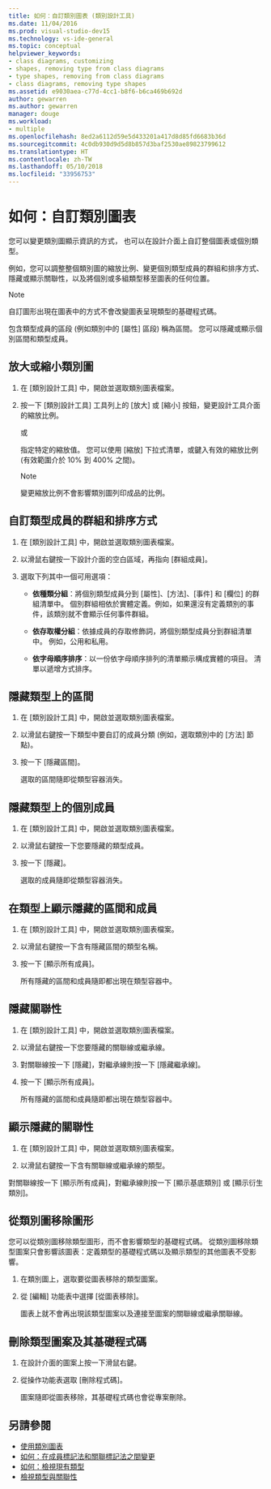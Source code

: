```yaml
---
title: 如何：自訂類別圖表 (類別設計工具)
ms.date: 11/04/2016
ms.prod: visual-studio-dev15
ms.technology: vs-ide-general
ms.topic: conceptual
helpviewer_keywords:
- class diagrams, customizing
- shapes, removing type from class diagrams
- type shapes, removing from class diagrams
- class diagrams, removing type shapes
ms.assetid: e9030aea-c77d-4cc1-b8f6-b6ca469b692d
author: gewarren
ms.author: gewarren
manager: douge
ms.workload:
- multiple
ms.openlocfilehash: 8ed2a6112d59e5d433201a417d8d85fd6683b36d
ms.sourcegitcommit: 4c0db930d9d5d8b857d3baf2530ae89823799612
ms.translationtype: HT
ms.contentlocale: zh-TW
ms.lasthandoff: 05/10/2018
ms.locfileid: "33956753"
---
```

# <a name="how-to-customize-class-diagrams"></a>如何：自訂類別圖表

您可以變更類別圖顯示資訊的方式， 也可以在設計介面上自訂整個圖表或個別類型。

例如，您可以調整整個類別圖的縮放比例、變更個別類型成員的群組和排序方式、隱藏或顯示關聯性，以及將個別或多組類型移至圖表的任何位置。

> [!NOTE]
> 自訂圖形出現在圖表中的方式不會改變圖表呈現類型的基礎程式碼。

包含類型成員的區段 (例如類別中的 [屬性] 區段) 稱為區間。 您可以隱藏或顯示個別區間和類型成員。

## <a name="zoom-in-and-out-of-the-class-diagram"></a>放大或縮小類別圖

1. 在 [類別設計工具] 中，開啟並選取類別圖表檔案。

2. 按一下 [類別設計工具] 工具列上的 [放大] 或 [縮小] 按鈕，變更設計工具介面的縮放比例。

     或

     指定特定的縮放值。 您可以使用 [縮放] 下拉式清單，或鍵入有效的縮放比例 (有效範圍介於 10% 到 400% 之間)。

    > [!NOTE]
    > 變更縮放比例不會影響類別圖列印成品的比例。

## <a name="customize-grouping-and-sorting-of-type-members"></a>自訂類型成員的群組和排序方式

1. 在 [類別設計工具] 中，開啟並選取類別圖表檔案。

2. 以滑鼠右鍵按一下設計介面的空白區域，再指向 [群組成員]。

3. 選取下列其中一個可用選項：

    - **依種類分組**：將個別類型成員分到 [屬性]、[方法]、[事件] 和 [欄位] 的群組清單中。 個別群組相依於實體定義。例如，如果還沒有定義類別的事件，該類別就不會顯示任何事件群組。

    - **依存取權分組**：依據成員的存取修飾詞，將個別類型成員分到群組清單中。 例如，公用和私用。

    - **依字母順序排序**：以一份依字母順序排列的清單顯示構成實體的項目。 清單以遞增方式排序。

## <a name="hide-compartments-on-a-type"></a>隱藏類型上的區間

1. 在 [類別設計工具] 中，開啟並選取類別圖表檔案。

2. 以滑鼠右鍵按一下類型中要自訂的成員分類 (例如，選取類別中的 [方法] 節點)。

3. 按一下 [隱藏區間]。

     選取的區間隨即從類型容器消失。

## <a name="hide-individual-members-on-a-type"></a>隱藏類型上的個別成員

1. 在 [類別設計工具] 中，開啟並選取類別圖表檔案。

2. 以滑鼠右鍵按一下您要隱藏的類型成員。

3. 按一下 [隱藏]。

     選取的成員隨即從類型容器消失。

## <a name="show-hidden-compartments-and-members-on-a-type"></a>在類型上顯示隱藏的區間和成員

1. 在 [類別設計工具] 中，開啟並選取類別圖表檔案。

2. 以滑鼠右鍵按一下含有隱藏區間的類型名稱。

3. 按一下 [顯示所有成員]。

     所有隱藏的區間和成員隨即都出現在類型容器中。

## <a name="hide-relationships"></a>隱藏關聯性

1. 在 [類別設計工具] 中，開啟並選取類別圖表檔案。

2. 以滑鼠右鍵按一下您要隱藏的關聯線或繼承線。

3. 對關聯線按一下 [隱藏]，對繼承線則按一下 [隱藏繼承線]。

4. 按一下 [顯示所有成員]。

     所有隱藏的區間和成員隨即都出現在類型容器中。

## <a name="show-hidden-relationships"></a>顯示隱藏的關聯性

1. 在 [類別設計工具] 中，開啟並選取類別圖表檔案。

2. 以滑鼠右鍵按一下含有關聯線或繼承線的類型。

 對關聯線按一下 [顯示所有成員]，對繼承線則按一下 [顯示基底類別] 或 [顯示衍生類別]。

## <a name="remove-a-shape-from-a-class-diagram"></a>從類別圖移除圖形
您可以從類別圖移除類型圖形，而不會影響類型的基礎程式碼。 從類別圖移除類型圖案只會影響該圖表：定義類型的基礎程式碼以及顯示類型的其他圖表不受影響。

1. 在類別圖上，選取要從圖表移除的類型圖案。

2. 從 [編輯] 功能表中選擇 [從圖表移除]。

     圖表上就不會再出現該類型圖案以及連接至圖案的關聯線或繼承關聯線。

## <a name="delete-a-type-shape-and-its-underlying-code"></a>刪除類型圖案及其基礎程式碼

1. 在設計介面的圖案上按一下滑鼠右鍵。

2. 從操作功能表選取 [刪除程式碼]。

     圖案隨即從圖表移除，其基礎程式碼也會從專案刪除。

## <a name="see-also"></a>另請參閱

- [使用類別圖表](working-with-class-diagrams.md)
- [如何：在成員標記法和關聯標記法之間變更](how-to-change-between-member-notation-and-association-notation.md)
- [如何：檢視現有類型](how-to-view-existing-types.md)
- [檢視類型與關聯性](viewing-types-and-relationships.md)